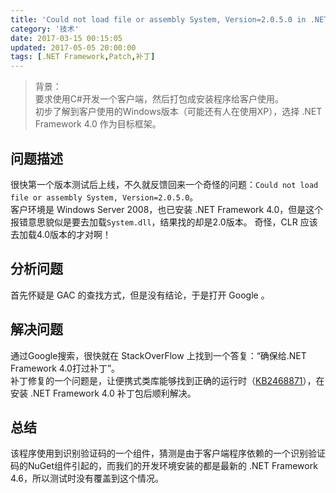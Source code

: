 ```yaml
---
title: 'Could not load file or assembly System, Version=2.0.5.0 in .NET 4'
category: '技术'
date: 2017-03-15 00:15:05
updated: 2017-05-05 20:00:00
tags: [.NET Framework,Patch,补丁]
---
```


>背景：  
要求使用C#开发一个客户端，然后打包成安装程序给客户使用。  
初步了解到客户使用的Windows版本（可能还有人在使用XP），选择 .NET Framework 4.0 作为目标框架。  

## 问题描述
很快第一个版本测试后上线，不久就反馈回来一个奇怪的问题：`Could not load file or assembly System, Version=2.0.5.0`。  
客户环境是 Windows Server 2008，也已安装 .NET Framework 4.0，但是这个报错意思貌似是要去加载`System.dll`，结果找的却是2.0版本。 奇怪，CLR 应该去加载4.0版本的才对啊！  

<!--more-->

## 分析问题
首先怀疑是 GAC 的查找方式，但是没有结论，于是打开 Google 。

## 解决问题
通过Google搜索，很快就在 StackOverFlow 上找到一个答复：“确保给.NET Framework 4.0打过补丁”。  
补丁修复的一个问题是，让便携式类库能够找到正确的运行时（[KB2468871][KB2468871_link]），在安装 .NET Framework 4.0 补丁包后顺利解决。

## 总结
该程序使用到识别验证码的一个组件，猜测是由于客户端程序依赖的一个识别验证码的NuGet组件引起的，而我们的开发环境安装的都是最新的 .NET Framework 4.6，所以测试时没有覆盖到这个情况。  






[KB2468871_link]:http://support.microsoft.com/kb/2468871